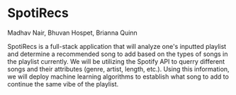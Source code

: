 # SpotiRecs

Madhav Nair, Bhuvan Hospet, Brianna Quinn

SpotiRecs is a full-stack application that will analyze one's inputted playlist and determine a recommended song to add based on the types of songs in the playlist currently. We will be utilizing the Spotify API to querry different songs and their attributes (genre, artist, length, etc.). Using this information, we will deploy machine learning algorithms to establish what song to add to continue the same vibe of the playlist.
